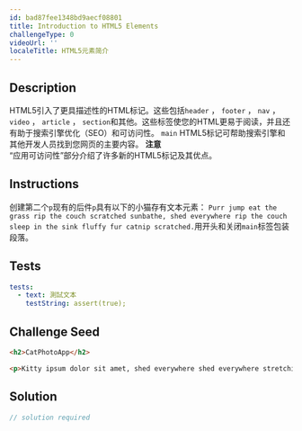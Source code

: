 ```yaml
---
id: bad87fee1348bd9aecf08801
title: Introduction to HTML5 Elements
challengeType: 0
videoUrl: ''
localeTitle: HTML5元素简介
---
```


## Description
<section id="description"> HTML5引入了更具描述性的HTML标记。这些包括<code>header</code> ， <code>footer</code> ， <code>nav</code> ， <code>video</code> ， <code>article</code> ， <code>section</code>和其他。这些标签使您的HTML更易于阅读，并且还有助于搜索引擎优化（SEO）和可访问性。 <code>main</code> HTML5标记可帮助搜索引擎和其他开发人员找到您网页的主要内容。 <strong>注意</strong> <br> “应用可访问性”部分介绍了许多新的HTML5标记及其优点。 </section>

## Instructions
<section id="instructions">创建第二个<code>p</code>现有的后件<code>p</code>具有以下的小猫存有文本元素： <code>Purr jump eat the grass rip the couch scratched sunbathe, shed everywhere rip the couch sleep in the sink fluffy fur catnip scratched.</code>用开头和关闭<code>main</code>标签包装段落。 </section>

## Tests
<section id='tests'>

```yml
tests:
  - text: 測試文本
    testString: assert(true);

```

</section>

## Challenge Seed
<section id='challengeSeed'>

<div id='html-seed'>

```html
<h2>CatPhotoApp</h2>

<p>Kitty ipsum dolor sit amet, shed everywhere shed everywhere stretching attack your ankles chase the red dot, hairball run catnip eat the grass sniff.</p>

```

</div>



</section>

## Solution
<section id='solution'>

```js
// solution required
```
</section>
